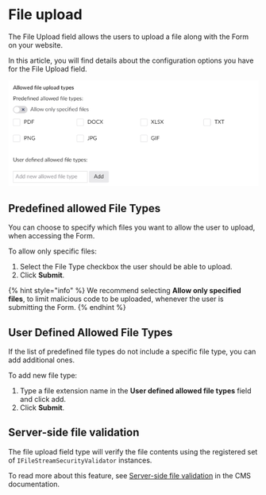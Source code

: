 # File upload

The File Upload field allows the users to upload a file along with the Form on your website.

In this article, you will find details about the configuration options you have for the File Upload field.

![fileupload](images/fileupload-types.png)

## Predefined allowed File Types

You can choose to specify which files you want to allow the user to upload, when accessing the Form.

To allow only specific files:

1. Select the File Type checkbox the user should be able to upload.
2. Click **Submit**.

{% hint style="info" %}
We recommend selecting **Allow only specified files**, to limit malicious code to be uploaded, whenever the user is submitting the Form.
{% endhint %}

## User Defined Allowed File Types

If the list of predefined file types do not include a specific file type, you can add additional ones.

To add new file type:

1. Type a file extension name in the **User defined allowed file types** field and click add.
2. Click **Submit**.

## Server-side file validation

The file upload field type will verify the file contents using the registered set of `IFileStreamSecurityValidator` instances.

To read more about this feature, see [Server-side file validation](https://docs.umbraco.com/umbraco-cms/v/10.latest-lts/reference/security/serverside-file-validation) in the CMS documentation.
